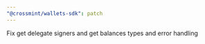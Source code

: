 ```yaml
---
"@crossmint/wallets-sdk": patch
---
```


Fix get delegate signers and get balances types and error handling
